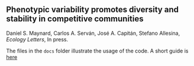 ## Phenotypic variability promotes diversity and stability in competitive communities ##
Daniel S. Maynard, Carlos A. Serván, José A. Capitán, Stefano Allesina, *Ecology Letters*, In press. 

The files in the `docs` folder illustrate the usage of the code. A short guide is [here](https://dsmaynard.github.io/phenotypic_variation/)


